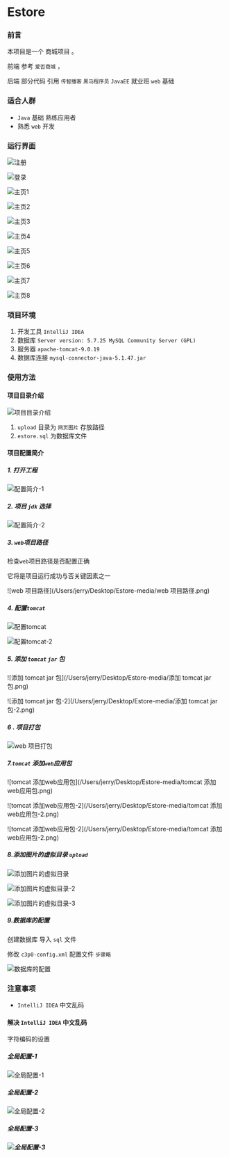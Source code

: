 # Estore

### 前言

本项目是一个 商城项目 。

 前端  参考 `爱否商城` ，

 后端  部分代码 引用  `传智播客`  `黑马程序员` `JavaEE` 就业班 `web` 基础  

### 适合人群

- `Java` 基础 熟练应用者
- 熟悉 `web` 开发   

### 运行界面 

![注册](/Users/jerry/Desktop/Estore-media/注册.png)

![登录](/Users/jerry/Desktop/Estore-media/登录.png)

![主页1](/Users/jerry/Desktop/Estore-media/主页1.png)

![主页2](/Users/jerry/Desktop/Estore-media/主页2.png)

![主页3](/Users/jerry/Desktop/Estore-media/主页3.png)

![主页4](/Users/jerry/Desktop/Estore-media/主页4.png)

![主页5](/Users/jerry/Desktop/Estore-media/主页5.png)

![主页6](/Users/jerry/Desktop/Estore-media/主页6.png)

![主页7](/Users/jerry/Desktop/Estore-media/主页7.png)

![主页8](/Users/jerry/Desktop/Estore-media/主页8.png)





### 项目环境

1. 开发工具 `IntelliJ IDEA`
2. 数据库    `Server version: 5.7.25 MySQL Community Server (GPL)`
3. 服务器    `apache-tomcat-9.0.19`
4. 数据库连接  `mysql-connector-java-5.1.47.jar`

###  使用方法

#### 项目目录介绍

![项目目录介绍](/Users/jerry/Desktop/Estore-media/项目目录介绍.png)

1. `upload` 目录为 `网页图片`  存放路径
2. `estore.sql` 为数据库文件 

#### 项目配置简介

##### 1. 打开工程

![配置简介-1](/Users/jerry/Desktop/Estore-media/配置简介-1.png)



##### 2. 项目 `jdk` 选择

![配置简介-2](/Users/jerry/Desktop/Estore-media/配置简介-2.png)



##### 3. `web`项目路径

检查`web`项目路径是否配置正确 

它将是项目运行成功与否关键因素之一

![web 项目路径](/Users/jerry/Desktop/Estore-media/web 项目路径.png)



##### 4. 配置`tomcat`

![配置tomcat](/Users/jerry/Desktop/Estore-media/配置tomcat.png)



![配置tomcat-2](/Users/jerry/Desktop/Estore-media/配置tomcat-2.png)

##### 5. 添加 `tomcat` `jar` 包

![添加 tomcat jar 包](/Users/jerry/Desktop/Estore-media/添加 tomcat jar 包.png)

![添加 tomcat jar 包-2](/Users/jerry/Desktop/Estore-media/添加 tomcat jar 包-2.png)

##### 6 . 项目打包

![web 项目打包](/Users/jerry/Desktop/Estore-media/web%20%E9%A1%B9%E7%9B%AE%E6%89%93%E5%8C%85.png)



##### 7.`tomcat` 添加`web`应用包

![tomcat 添加web应用包](/Users/jerry/Desktop/Estore-media/tomcat 添加web应用包.png)

![tomcat 添加web应用包-2](/Users/jerry/Desktop/Estore-media/tomcat 添加web应用包-2.png)

![tomcat 添加web应用包-2](/Users/jerry/Desktop/Estore-media/tomcat 添加web应用包-2.png)



##### 8.添加图片的虚拟目录 `upload`

![添加图片的虚拟目录](/Users/jerry/Desktop/Estore-media/添加图片的虚拟目录.png)

![添加图片的虚拟目录-2](/Users/jerry/Desktop/Estore-media/添加图片的虚拟目录-2.png)

![添加图片的虚拟目录-3](/Users/jerry/Desktop/Estore-media/添加图片的虚拟目录-3.png)



##### 9.数据库的配置

创建数据库  导入 `sql` 文件 

修改 `c3p0-config.xml` 配置文件   `步骤略`

![数据库的配置](/Users/jerry/Desktop/Estore-media/数据库的配置.png)





### 注意事项

- `IntelliJ IDEA` 中文乱码

#### 解决 `IntelliJ IDEA` 中文乱码 

字符编码的设置

##### 全局配置-1

![全局配置-1](/Users/jerry/Desktop/Estore-media/全局配置-1.png)

##### 全局配置-2

![全局配置-2](/Users/jerry/Desktop/Estore-media/全局配置-2.png)

##### 全局配置-3

##### ![全局配置-3](/Users/jerry/Desktop/Estore-media/全局配置-3.png)




